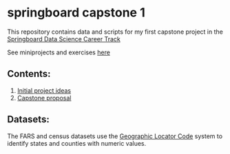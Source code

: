 # springboard capstone 1
This repository contains data and scripts for my first capstone project in the [Springboard Data Science Career Track](https://www.springboard.com/workshops/data-science-career-track/)

See miniprojects and exercises [here](https://github.com/rlrognstad/springboard)

## Contents:
1. [Initial project ideas](https://github.com/rlrognstad/springboard_capstone_1/blob/master/Capstone%20project%20ideas.md)
2. [Capstone proposal](https://github.com/rlrognstad/springboard_capstone_1/blob/master/Capstone%20proposal.md)

## Datasets:

The FARS and census datasets use the [Geographic Locator Code](https://www.gsa.gov/portal/content/104507) system to identify states and counties with numeric values.
